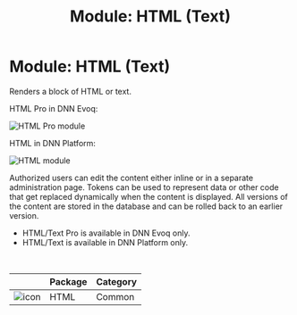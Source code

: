 ﻿---
uid: module-html-text
locale: en
title: "Module: HTML (Text)"
dnnversion: 09.02.00
related-topics: module-console,module-content-layout
---

# Module: HTML (Text)

Renders a block of HTML or text.

HTML Pro in DNN Evoq:

  

![HTML Pro module](/images/scr-module-HTMLPro.png)

  

HTML in DNN Platform:

  

![HTML module](/images/scr-module-HTML.png)

  

Authorized users can edit the content either inline or in a separate administration page. Tokens can be used to represent data or other code that get replaced dynamically when the content is displayed. All versions of the content are stored in the database and can be rolled back to an earlier version.

*   HTML/Text Pro is available in DNN Evoq only.
*   HTML/Text is available in DNN Platform only.

 

|                                      | Package | Category |
| ------------------------------------ | ------- | -------- |
| ![icon](/images/ico-module-html.png) | HTML    | Common   |

